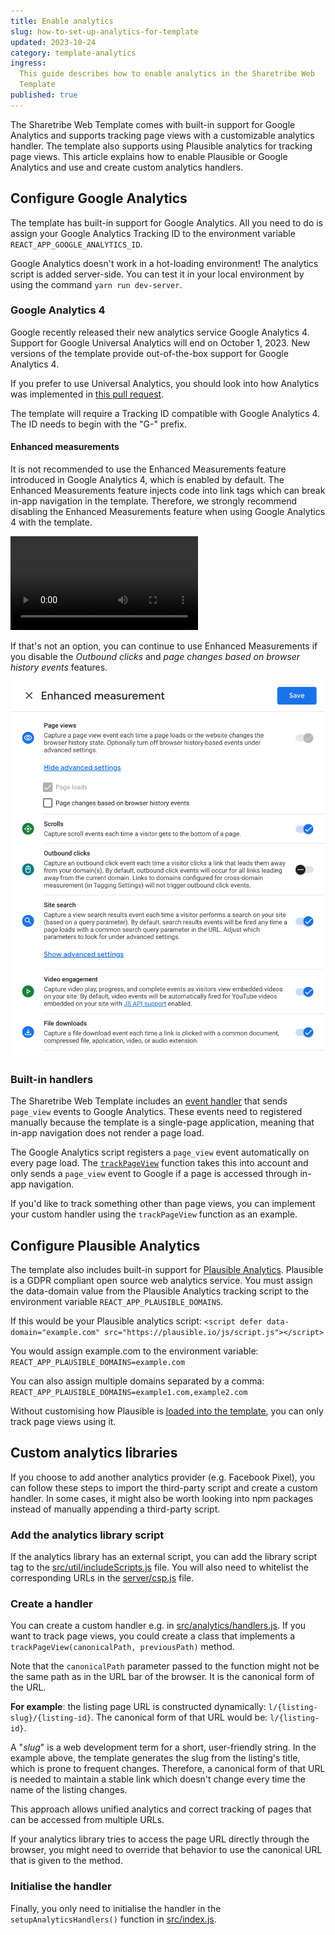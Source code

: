 ```yaml
---
title: Enable analytics
slug: how-to-set-up-analytics-for-template
updated: 2023-10-24
category: template-analytics
ingress:
  This guide describes how to enable analytics in the Sharetribe Web
  Template
published: true
---
```


The Sharetribe Web Template comes with built-in support for Google
Analytics and supports tracking page views with a customizable analytics
handler. The template also supports using Plausible analytics for
tracking page views. This article explains how to enable Plausible or
Google Analytics and use and create custom analytics handlers.

## Configure Google Analytics

The template has built-in support for Google Analytics. All you need to
do is assign your Google Analytics Tracking ID to the environment
variable `REACT_APP_GOOGLE_ANALYTICS_ID`.

<info>

Google Analytics doesn't work in a hot-loading environment! The
analytics script is added server-side. You can test it in your local
environment by using the command `yarn run dev-server`.

</info>

### Google Analytics 4

Google recently released their new analytics service Google Analytics 4.
Support for Google Universal Analytics will end on October 1, 2023. New
versions of the template provide out-of-the-box support for Google
Analytics 4.

If you prefer to use Universal Analytics, you should look into how
Analytics was implemented in
[this pull request](https://github.com/sharetribe/ftw-daily/pull/1508).

<info>

The template will require a Tracking ID compatible with Google
Analytics 4. The ID needs to begin with the "G-" prefix.

</info>

#### Enhanced measurements

It is not recommended to use the Enhanced Measurements feature
introduced in Google Analytics 4, which is enabled by default. The
Enhanced Measurements feature injects code into link tags which can
break in-app navigation in the template. Therefore, we strongly
recommend disabling the Enhanced Measurements feature when using Google
Analytics 4 with the template.

<video>
    <source src='./turn-off-enhanced-measurements.mp4' type='video/mp4'>
    <source src='./turn-off-enhanced-measurements.webm' type='video/webm'>
    <source src='./turn-off-enhanced-measurements.ogv' type='video/ogg'>
</video>

If that's not an option, you can continue to use Enhanced Measurements
if you disable the _Outbound clicks_ and _page changes based on browser
history events_ features.

![Disable Outbound clicks](./disable.png)

### Built-in handlers

The Sharetribe Web Template includes an
[event handler](https://github.com/sharetribe/web-template/blob/main/src/analytics/handlers.js#L9)
that sends `page_view` events to Google Analytics. These events need to
registered manually because the template is a single-page application,
meaning that in-app navigation does not render a page load.

The Google Analytics script registers a `page_view` event automatically
on every page load. The
[`trackPageView`](https://github.com/sharetribe/web-template/blob/main/src/analytics/handlers.js#L9)
function takes this into account and only sends a `page_view` event to
Google if a page is accessed through in-app navigation.

If you'd like to track something other than page views, you can
implement your custom handler using the `trackPageView` function as an
example.

## Configure Plausible Analytics

The template also includes built-in support for
[Plausible Analytics](https://plausible.io). Plausible is a GDPR
compliant open source web analytics service. You must assign the
data-domain value from the Plausible Analytics tracking script to the
environment variable `REACT_APP_PLAUSIBLE_DOMAINS`.

If this would be your Plausible analytics script:
`<script defer data-domain="example.com" src="https://plausible.io/js/script.js"></script>`

You would assign example.com to the environment variable:
`REACT_APP_PLAUSIBLE_DOMAINS=example.com`

You can also assign multiple domains separated by a comma:
`REACT_APP_PLAUSIBLE_DOMAINS=example1.com,example2.com`

Without customising how Plausible is
[loaded into the template](https://github.com/sharetribe/web-template/blob/fd9596462c5979ca9e421b1ab69df92a7dd2056c/src/util/includeScripts.js#L102-L111),
you can only track page views using it.

## Custom analytics libraries

If you choose to add another analytics provider (e.g. Facebook Pixel),
you can follow these steps to import the third-party script and create a
custom handler. In some cases, it might also be worth looking into npm
packages instead of manually appending a third-party script.

### Add the analytics library script

If the analytics library has an external script, you can add the library
script tag to the
[src/util/includeScripts.js](https://github.com/sharetribe/web-template/blob/main/src/util/includeScripts.js)
file. You will also need to whitelist the corresponding URLs in the
[server/csp.js](https://github.com/sharetribe/web-template/blob/main/server/csp.js)
file.

### Create a handler

You can create a custom handler e.g. in
[src/analytics/handlers.js](https://github.com/sharetribe/web-template/blob/main/src/analytics/handlers.js).
If you want to track page views, you could create a class that
implements a `trackPageView(canonicalPath, previousPath)` method.

Note that the `canonicalPath` parameter passed to the function might not
be the same path as in the URL bar of the browser. It is the canonical
form of the URL.

**For example**: the listing page URL is constructed dynamically:
`l/{listing-slug}/{listing-id}`. The canonical form of that URL would
be: `l/{listing-id}`.

<info>

A "_slug_" is a web development term for a short, user-friendly string.
In the example above, the template generates the slug from the listing's
title, which is prone to frequent changes. Therefore, a canonical form
of that URL is needed to maintain a stable link which doesn't change
every time the name of the listing changes.

</info>

This approach allows unified analytics and correct tracking of pages
that can be accessed from multiple URLs.

If your analytics library tries to access the page URL directly through
the browser, you might need to override that behavior to use the
canonical URL that is given to the method.

### Initialise the handler

Finally, you only need to initialise the handler in the
`setupAnalyticsHandlers()` function in
[src/index.js](https://github.com/sharetribe/web-template/blob/main/src/index.js).
